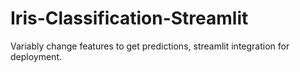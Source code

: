 # Iris-Classification-Streamlit

Variably change features to get predictions, streamlit integration for deployment.

<pip install requirements.txt>

<streamlit run iris-ml-app.py>
